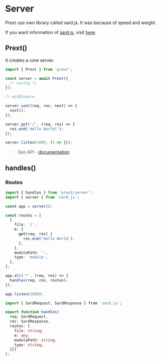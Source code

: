 # Server

Prext use own library called sard.js. It was because of speed and weight.

If you want information of [sard.js](https://www.npmjs.com/package/sard.js), visit [here](/guide/api-sard).

## Prext()

It creates a core server.

```ts
import { Prext } from 'prext';

const server = await Prext({
  /* config */
});

// middleware

server.use((req, res, next) => {
  next();
});

server.get('/', (req, res) => {
  res.end('Hello World!');
});

server.listen(3000, () => {});
```

> See API - [documentation](/guide/pkg-sard#server)

## handles()

### Routes

```ts
import { handles } from 'prext/server';
import { server } from 'sard.js';

const app = server();

const routes = [
  {
    file: '/',
    m: {
      get(req, res) {
        res.end('Hello World');
      },
    },
    modulePath: '',
    type: 'module',
  },
];

app.all('*', (req, res) => {
  handles(req, res, routes);
});

app.listen(3000);
```

```ts
import { SardRequest, SardResponse } from 'sard.js';

export function handles(
  req: SardRequest,
  res: SardResponse,
  routes: {
    file: string;
    m: any;
    modulePath: string;
    type: string;
  }[]
);
```
